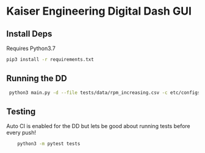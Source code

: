# Kaiser Engineering Digital Dash GUI

## Install Deps

Requires Python3.7

```sh
pip3 install -r requirements.txt
```

## Running the DD

```sh
 python3 main.py -d --file tests/data/rpm_increasing.csv -c etc/configs/single.json
```

## Testing

Auto CI is enabled for the DD but lets be good about running tests before every push!

```bash
    python3 -m pytest tests
```
